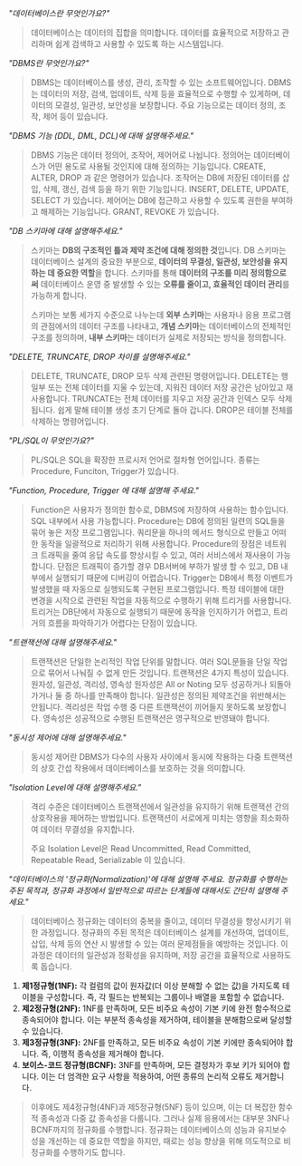 *"데이터베이스란 무엇인가요?"*

> 데이터베이스는 데이터의 집합을 의미합니다. 데이터를 효율적으로 저장하고 관리하며 쉽게 검색하고 사용할 수 있도록 하는 시스템입니다.

*"DBMS란 무엇인가요?"*

> DBMS는 데이터베이스를 생성, 관리, 조작할 수 있는 소프트웨어입니다. DBMS는 데이터의 저장, 검색, 업데이트, 삭제 등을 효율적으로 수행할 수 있게하며, 데이터의 모결성, 일관성, 보안성을 보장합니다. 주요 기능으로는 데이터 정의, 조작, 제어 등이 있습니다.


*"DBMS 기능 (DDL, DML, DCL)에 대해 설명해주세요."*

> DBMS 기능은 데이터 정의어, 조작어, 제어어로 나뉩니다. 정의어는 데이터베이스가 어떤 용도로 사용될 것인지에 대해 정의하는 기능입니다. CREATE, ALTER, DROP 과 같은 명령어가 있습니다. 조작어는 DB에 저장된 데이터를 삽입, 삭제, 갱신, 검색 등을 하기 위한 기능입니다. INSERT, DELETE, UPDATE, SELECT 가 있습니다. 제어어는 DB에 접근하고 사용할 수 있도록 권한을 부여하고 해제하는 기능입니다. GRANT, REVOKE 가 있습니다.


*"DB 스키마에 대해 설명해주세요."*

> 스키마는 **DB의 구조적인 틀과 제약 조건에 대해 정의한 것**입니다. DB 스키마는 데이터베이스 설계의 중요한 부분으로, **데이터의 무결성, 일관성, 보안성을 유지하는 데 중요한 역할**을 합니다. 스키마를 통해 **데이터의 구조를 미리 정의함으로써** 데이터베이스 운영 중 발생할 수 있는 **오류를 줄이고, 효율적인 데이터 관리**를 가능하게 합니다.
> 
> 스키마는 보통 세가지 수준으로 나누는데 **외부 스키마**는 사용자나 응용 프로그램의 관점에서의 데이터 구조를 나타내고, **개념 스키마**는 데이터베이스의 전체적인 구조를 정의하며, **내부 스키마**는 데이터가 실제로 저장되는 방식을 정의합니다.


*"DELETE, TRUNCATE, DROP 차이를 설명해주세요."*

> DELETE, TRUNCATE, DROP 모두 삭제 관련된 명령어입니다.
> DELETE는 행 일부 또는 전체 데이터를 지울 수 있는데, 지워진 데이터 저장 공간은 남아있고 재사용합니다.
> TRUNCATE는 전체 데이터를 지우고 저장 공간과 인덱스 모두 삭제됩니다. 쉽게 말해 테이블 생성 초기 단계로 돌아 갑니다.
> DROP은 테이블 전체를 삭제하는 명령어입니다.


*"PL/SQL이 무엇인가요?"*

> PL/SQL은 SQL을 확장한 프로시저 언어로 절차형 언어입니다. 종류는 Procedure, Funciton, Trigger가 있습니다.


*"Function, Procedure, Trigger 에 대해 설명해 주세요."*

> Function은 사용자가 정의한 함수로, DBMS에 저장하여 사용하는 함수입니다. SQL 내부에서 사용 가능합니다.
> Procedure는 DB에 정의된 일련의 SQL들을 묶어 놓은 저장 프로그램입니다. 쿼리문을 하나의 메서드 형식으로 만들고 어떠한 동작을 일괄적으로 처리하기 위해 사용합니다.
> Procedure의 장점은 네트워크 트래픽을 줄여 응답 속도를 향상시킬 수 있고, 여러 서비스에서 재사용이 가능합니다. 단점은 트래픽이 증가할 경우 DB서버에 부하가 발생 할 수 있고, DB 내부에서 실행되기 때문에 디버깅이 어렵습니다.
> Trigger는 DB에서 특정 이벤트가 발생했을 때 자동으로 실행되도록 구현된 프로그램입니다. 특정 테이블에 대한 변경을 시작으로 관련된 작업을 자동적으로 수행하기 위해 트리거를 사용합니다. 트리거는 DB단에서 자동으로 실행되기 때문에 동작을 인지하기가 어렵고, 트리거의 흐름을 파악하기가 어렵다는 단점이 있습니다.


*"트랜잭션에 대해 설명해주세요."*

> 트랜잭션은 단일한 논리적인 작업 단위를 말합니다. 여러 SQL문들을 단일 작업으로 묶어서 나눠질 수 없게 만든 것입니다.
> 트랜잭션은 4가지 특성이 있습니다. 원자성, 일관성, 격리성, 영속성
> 원자성은 All or Noting 모두 성공하거나 되돌아가거나 둘 중 하나를 만족해야 합니다.
> 일관성은 정의된 제약조건을 위반해서는 안됩니다.
> 격리성은 작업 수행 중 다른 트랜잭션이 끼어들지 못하도록 보장합니다.
> 영속성은 성공적으로 수행된 트랜잭션은 영구적으로 반영돼야 합니다.


*"동시성 제어에 대해 설명해주세요."*

> 동시성 제어란 DBMS가 다수의 사용자 사이에서 동시에 작용하는 다중 트랜잭션의 상호 간섭 작용에서 데이터베이스를 보호하는 것을 의미합니다.
> 



*"Isolation Level에 대해 설명해주세요."*

> 격리 수준은 데이터베이스 트랜잭션에서 일관성을 유지하기 위해 트랜잭션 간의 상호작용을 제어하는 방법입니다. 트랜잭션이 서로에게 미치는 영향을 최소화하여 데이터 무결성을 유지합니다.
> 
> 주요 Isolation Level은 Read Uncommitted, Read Committed, Repeatable Read, Serializable 이 있습니다.





*"데이터베이스의 '정규화(Normalization)'에 대해 설명해 주세요. 정규화를 수행하는 주된 목적과, 정규화 과정에서 일반적으로 따르는 단계들에 대해서도 간단히 설명해 주세요."*

> 데이터베이스 정규화는 데이터의 중복을 줄이고, 데이터 무결성을 향상시키기 위한 과정입니다. 정규화의 주된 목적은 데이터베이스 설계를 개선하여, 업데이트, 삽입, 삭제 등의 연산 시 발생할 수 있는 여러 문제점들을 예방하는 것입니다. 이 과정은 데이터의 일관성과 정확성을 유지하며, 저장 공간을 효율적으로 사용하도록 돕습니다.

1. **제1정규형(1NF):** 각 컬럼의 값이 원자값(더 이상 분해할 수 없는 값)을 가지도록 테이블을 구성합니다. 즉, 각 필드는 반복되는 그룹이나 배열을 포함할 수 없습니다.    
2. **제2정규형(2NF):** 1NF를 만족하며, 모든 비주요 속성이 기본 키에 완전 함수적으로 종속되어야 합니다. 이는 부분적 종속성을 제거하여, 테이블을 분해함으로써 달성할 수 있습니다.
3. **제3정규형(3NF):** 2NF를 만족하고, 모든 비주요 속성이 기본 키에만 종속되어야 합니다. 즉, 이행적 종속성을 제거해야 합니다.
4. **보이스-코드 정규형(BCNF):** 3NF를 만족하며, 모든 결정자가 후보 키가 되어야 합니다. 이는 더 엄격한 요구 사항을 적용하여, 어떤 종류의 논리적 오류도 제거합니다.

> 이후에도 제4정규형(4NF)과 제5정규형(5NF) 등이 있으며, 이는 더 복잡한 함수적 종속성과 다중 값 종속성을 다룹니다. 그러나 실제 응용에서는 대부분 3NF나 BCNF까지의 정규화를 수행합니다. 정규화는 데이터베이스의 성능과 유지보수성을 개선하는 데 중요한 역할을 하지만, 때로는 성능 향상을 위해 의도적으로 비정규화를 수행하기도 합니다.

